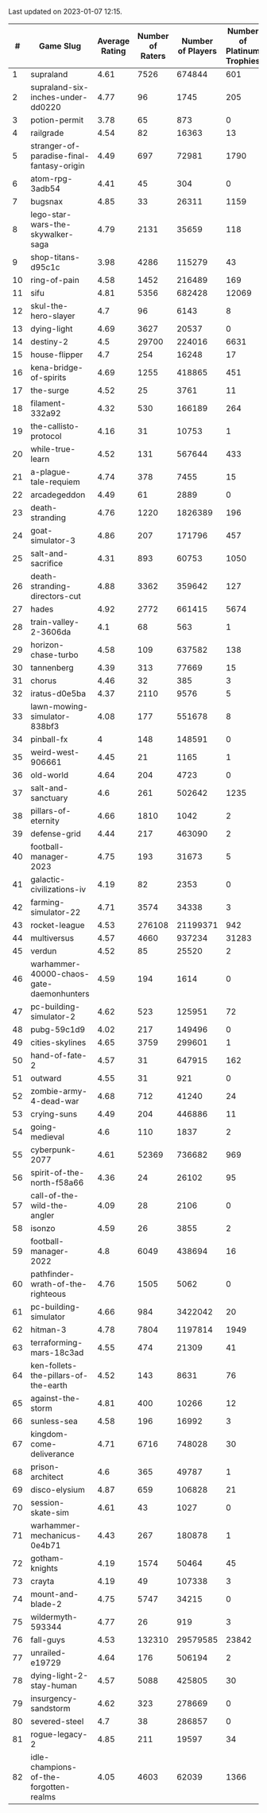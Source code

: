 Last updated on 2023-01-07 12:15.


|#|Game Slug|Average Rating|Number of Raters|Number of Players|Number of Platinum Trophies|Max Rarity (%)|
|---|---|---|---|---|---|---|
|1|supraland|4.61|7526|674844|601|99|
|2|supraland-six-inches-under-dd0220|4.77|96|1745|205|99|
|3|potion-permit|3.78|65|873|0|98|
|4|railgrade|4.54|82|16363|13|98|
|5|stranger-of-paradise-final-fantasy-origin|4.49|697|72981|1790|98|
|6|atom-rpg-3adb54|4.41|45|304|0|97|
|7|bugsnax|4.85|33|26311|1159|97|
|8|lego-star-wars-the-skywalker-saga|4.79|2131|35659|118|97|
|9|shop-titans-d95c1c|3.98|4286|115279|43|97|
|10|ring-of-pain|4.58|1452|216489|169|96|
|11|sifu|4.81|5356|682428|12069|96|
|12|skul-the-hero-slayer|4.7|96|6143|8|96|
|13|dying-light|4.69|3627|20537|0|95|
|14|destiny-2|4.5|29700|224016|6631|94|
|15|house-flipper|4.7|254|16248|17|94|
|16|kena-bridge-of-spirits|4.69|1255|418865|451|94|
|17|the-surge|4.52|25|3761|11|94|
|18|filament-332a92|4.32|530|166189|264|93|
|19|the-callisto-protocol|4.16|31|10753|1|93|
|20|while-true-learn|4.52|131|567644|433|93|
|21|a-plague-tale-requiem|4.74|378|7455|15|91|
|22|arcadegeddon|4.49|61|2889|0|91|
|23|death-stranding|4.76|1220|1826389|196|91|
|24|goat-simulator-3|4.86|207|171796|457|91|
|25|salt-and-sacrifice|4.31|893|60753|1050|91|
|26|death-stranding-directors-cut|4.88|3362|359642|127|90|
|27|hades|4.92|2772|661415|5674|89|
|28|train-valley-2-3606da|4.1|68|563|1|89|
|29|horizon-chase-turbo|4.58|109|637582|138|88|
|30|tannenberg|4.39|313|77669|15|88|
|31|chorus|4.46|32|385|3|86|
|32|iratus-d0e5ba|4.37|2110|9576|5|85|
|33|lawn-mowing-simulator-838bf3|4.08|177|551678|8|85|
|34|pinball-fx|4|148|148591|0|85|
|35|weird-west-906661|4.45|21|1165|1|85|
|36|old-world|4.64|204|4723|0|83|
|37|salt-and-sanctuary|4.6|261|502642|1235|83|
|38|pillars-of-eternity|4.66|1810|1042|2|81|
|39|defense-grid|4.44|217|463090|2|80|
|40|football-manager-2023|4.75|193|31673|5|80|
|41|galactic-civilizations-iv|4.19|82|2353|0|79|
|42|farming-simulator-22|4.71|3574|34338|3|77|
|43|rocket-league|4.53|276108|21199371|942|77|
|44|multiversus|4.57|4660|937234|31283|76|
|45|verdun|4.52|85|25520|2|76|
|46|warhammer-40000-chaos-gate-daemonhunters|4.59|194|1614|0|75|
|47|pc-building-simulator-2|4.62|523|125951|72|74|
|48|pubg-59c1d9|4.02|217|149496|0|73|
|49|cities-skylines|4.65|3759|299601|1|72|
|50|hand-of-fate-2|4.57|31|647915|162|72|
|51|outward|4.55|31|921|0|72|
|52|zombie-army-4-dead-war|4.68|712|41240|24|67|
|53|crying-suns|4.49|204|446886|11|66|
|54|going-medieval|4.6|110|1837|2|66|
|55|cyberpunk-2077|4.61|52369|736682|969|65|
|56|spirit-of-the-north-f58a66|4.36|24|26102|95|64|
|57|call-of-the-wild-the-angler|4.09|28|2106|0|59|
|58|isonzo|4.59|26|3855|2|58|
|59|football-manager-2022|4.8|6049|438694|16|49|
|60|pathfinder-wrath-of-the-righteous|4.76|1505|5062|0|49|
|61|pc-building-simulator|4.66|984|3422042|20|48|
|62|hitman-3|4.78|7804|1197814|1949|47|
|63|terraforming-mars-18c3ad|4.55|474|21309|41|46|
|64|ken-follets-the-pillars-of-the-earth|4.52|143|8631|76|45|
|65|against-the-storm|4.81|400|10266|12|36|
|66|sunless-sea|4.58|196|16992|3|36|
|67|kingdom-come-deliverance|4.71|6716|748028|30|30|
|68|prison-architect|4.6|365|49787|1|30|
|69|disco-elysium|4.87|659|106828|21|28|
|70|session-skate-sim|4.61|43|1027|0|26|
|71|warhammer-mechanicus-0e4b71|4.43|267|180878|1|25|
|72|gotham-knights|4.19|1574|50464|45|24|
|73|crayta|4.19|49|107338|3|23|
|74|mount-and-blade-2|4.75|5747|34215|0|23|
|75|wildermyth-593344|4.77|26|919|3|14|
|76|fall-guys|4.53|132310|29579585|23842|8|
|77|unrailed-e19729|4.64|176|506194|2|8|
|78|dying-light-2-stay-human|4.57|5088|425805|30|6|
|79|insurgency-sandstorm|4.62|323|278669|0|6|
|80|severed-steel|4.7|38|286857|0|4|
|81|rogue-legacy-2|4.85|211|19597|34|3|
|82|idle-champions-of-the-forgotten-realms|4.05|4603|62039|1366|2|
